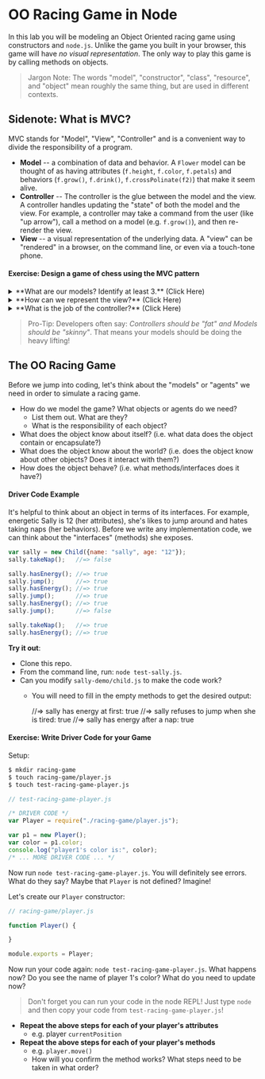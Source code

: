# OO Racing Game in Node

In this lab you will be modeling an Object Oriented racing game using constructors and `node.js`. Unlike the game you built in your browser, this game will have *no visual representation*. The only way to play this game is by calling methods on objects.

> Jargon Note: The words "model", "constructor", "class", "resource", and "object" mean roughly the same thing, but are used in different contexts.
> 
## Sidenote: What is MVC?
MVC stands for "Model", "View", "Controller" and is a convenient way to divide the responsibility of a program.

- **Model** -- a combination of data and behavior. A `Flower` model can be thought of as having attributes (`f.height`, `f.color`, `f.petals`) and behaviors (`f.grow()`, `f.drink()`, `f.crossPolinate(f2)`) that make it seem alive.
- **Controller** -- The controller is the glue between the model and the view. A controller handles updating the "state" of both the model and the view. For example, a controller may take a command from the user (like "up arrow"), call a method on a model (e.g. `f.grow()`), and then re-render the view.
- **View** -- a visual representation of the underlying data. A "view" can be "rendered" in a browser, on the command line, or even via a touch-tone phone.

#### Exercise: Design a game of chess using the MVC pattern
<!-- TODO: image -->

<!-- DO NOT INDENT details/summary BLOCK -->
<details>
<summary>**What are our models? Identify at least 3.** (Click Here)</summary>
<br>
- `ChessGame` -- A game has two players and the concept of a turn.
- `GamePlayer` -- A player has a color and many pieces.
- `Board` -- A board has a height and a width and many pieces.
- `Piece` -- A piece has a color, type, and position on the board.
</details>

<!-- DO NOT INDENT details/summary BLOCK -->
<details>
<summary>**How can we represent the view?** (Click Here)</summary>
<br>
- As a 3D video game
- As an HTML table with images for each type of chess piece.
- As a retro, ascii based game with letters representing each piece
- As a voice-recorded list of pieces and positions (e.g. "Black Knight on B4")
</details>

<!-- DO NOT INDENT details/summary BLOCK -->
<details>
<summary>**What is the job of the controller?** (Click Here)</summary>
<br>
- (Browser) To listen for the user to select (mousedown) a piece that belongs to them, drag their mouse to a new square, and release (mouseup) the piece. The controller communicates to the board that a piece needs to be moved from one position to another. The board checks what kind of piece it is and whether it is a legal move. If the move is legal, the DOM is re-rendered. If the move is not legal, the move is canceled.

- (Command Line Interface) To wait for the user to submit a text-based command (e.g. "move B4 to C5"). The controller communicates to the board that piece needs to be moved. The board checks what kind of piece it is and whether it is a legal move. If the move is legal, an updated board is printed to the command line. If the move is not legal, the move is canceled.

- (Phone Dialogue System) To wait for the user to speak their command into the phone (e.g. "take the White Pawn with the Black Queen"). The controller communicates to the board that piece needs to be moved. The board checks what kind of piece it is and whether it is a legal move. If the move is legal, the user hears: "Black Queen takes White Pawn. Player 1, your turn". If the move is not legal, the user hears: "Illegal move. Player 2, try again".
</details>


> Pro-Tip: Developers often say: *Controllers should be "fat" and Models should be "skinny"*. That means your models should be doing the heavy lifting!


## The OO Racing Game
Before we jump into coding, let's think about the "models" or "agents" we need in order to simulate a racing game.

- How do we model the game? What objects or agents do we need?
    + List them out. What are they?
    + What is the responsibility of each object?
- What does the object know about itself? (i.e. what data does the object contain or encapsulate?)
- What does the object know about the world? (i.e. does the object know about other objects? Does it interact with them?)
- How does the object behave? (i.e. what methods/interfaces does it have?)


#### Driver Code Example
It's helpful to think about an object in terms of its interfaces. For example, energetic Sally is 12 (her attributes), she's likes to jump around and hates taking naps (her behaviors). Before we write any implementation code, we can think about the "interfaces" (methods) she exposes.

```js
var sally = new Child({name: "sally", age: "12"});
sally.takeNap();   //=> false

sally.hasEnergy(); //=> true
sally.jump();      //=> true
sally.hasEnergy(); //=> true
sally.jump();      //=> true
sally.hasEnergy(); //=> true
sally.jump();      //=> false

sally.takeNap();   //=> true
sally.hasEnergy(); //=> true
```

**Try it out**:

- Clone this repo.
- From the command line, run: `node test-sally.js`.
- Can you modify `sally-demo/child.js` to make the code work?
    + You will need to fill in the empty methods to get the desired output:

        //=> sally has energy at first: true
        //=> sally refuses to jump when she is tired: true
        //=> sally has energy after a nap: true

#### Exercise: Write Driver Code for your Game

Setup:

```bash
$ mkdir racing-game
$ touch racing-game/player.js
$ touch test-racing-game-player.js
```

```js
// test-racing-game-player.js

/* DRIVER CODE */
var Player = require("./racing-game/player.js");

var p1 = new Player();
var color = p1.color;
console.log("player1's color is:", color);
/* ... MORE DRIVER CODE ... */
```

Now run `node test-racing-game-player.js`. You will definitely see errors. What do they say? Maybe that `Player` is not defined? Imagine!

Let's create our `Player` constructor:

```js
// racing-game/player.js

function Player() {

}

module.exports = Player;
```

Now run your code again: `node test-racing-game-player.js`. What happens now? Do you see the name of player 1's color? What do you need to update now?

> Don't forget you can run your code in the node REPL! Just type `node` and then copy your code from `test-racing-game-player.js`!

- **Repeat the above steps for each of your player's attributes**
    + e.g. player `currentPosition`
- **Repeat the above steps for each of your player's methods**
    + e.g. `player.move()`
    + How will you confirm the method works? What steps need to be taken in what order?
